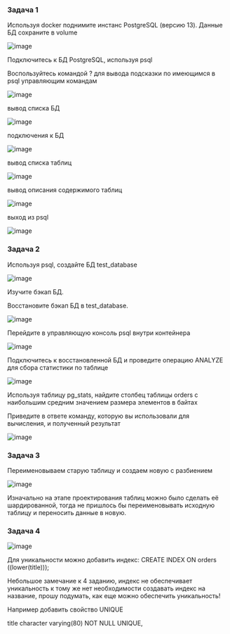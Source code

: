 ### Задача 1

Используя docker поднимите инстанс PostgreSQL (версию 13). Данные БД сохраните в volume

![image](https://github.com/inyushov/devops-netology/assets/127683348/c0d86be4-8662-4cb3-a453-78c80b706a96)

Подключитесь к БД PostgreSQL, используя psql

Воспользуйтесь командой \? для вывода подсказки по имеющимся в psql управляющим командам

![image](https://github.com/inyushov/devops-netology/assets/127683348/0808636e-18b9-495a-b31b-2f6e6e73a197)

вывод списка БД

![image](https://github.com/inyushov/devops-netology/assets/127683348/804a7cc5-3fea-4d1c-a62f-cb769dcc56dd)

подключения к БД

![image](https://github.com/inyushov/devops-netology/assets/127683348/ea56ff54-8065-4f4f-8b89-ab6ba77ad159)

вывод списка таблиц

![image](https://github.com/inyushov/devops-netology/assets/127683348/bdb5849a-ef77-4061-b334-308653548817)

вывод описания содержимого таблиц

![image](https://github.com/inyushov/devops-netology/assets/127683348/1819af83-dcab-465e-a2fa-b8b2fa9c5c1b)

выход из psql

![image](https://github.com/inyushov/devops-netology/assets/127683348/e21673b2-3887-461e-b7e0-9d178bebe0b1)

### Задача 2

Используя psql, создайте БД test_database

![image](https://github.com/inyushov/devops-netology/assets/127683348/c3303e6b-ff16-4c5a-a254-ba1dad462c56)

Изучите бэкап БД.

Восстановите бэкап БД в test_database.

![image](https://github.com/inyushov/devops-netology/assets/127683348/ed750353-ad42-4269-8119-bdf382af8417)

Перейдите в управляющую консоль psql внутри контейнера

![image](https://github.com/inyushov/devops-netology/assets/127683348/5651237d-3cb2-45ea-9821-8a9508af7e46)

Подключитесь к восстановленной БД и проведите операцию ANALYZE для сбора статистики по таблице

![image](https://github.com/inyushov/devops-netology/assets/127683348/d7ee2733-ba73-4d36-88d9-5833501296b4)

Используя таблицу pg_stats, найдите столбец таблицы orders с наибольшим средним значением размера элементов в байтах

Приведите в ответе команду, которую вы использовали для вычисления, и полученный результат

![image](https://github.com/inyushov/devops-netology/assets/127683348/4c7ab0ba-236d-49a0-ab44-34be5dedfa39)

### Задача 3

Переименовываем старую таблицу и создаем новую с разбиением

![image](https://github.com/inyushov/devops-netology/assets/127683348/a40520ca-8e04-4d40-a0f3-2eac42f21fb4)

Изначально на этапе проектирования таблиц можно было сделать её шардированной, тогда не пришлось бы переименовывать исходную таблицу и переносить данные в новую.

### Задача 4

![image](https://github.com/inyushov/devops-netology/assets/127683348/37e664bf-8320-4be8-bde7-ac5f0a727e1f)

Для уникальности можно добавить индекс: CREATE INDEX ON orders ((lower(title)));


Небольшое замечание к 4 заданию, индекс не обеспечивает уникальность к тому же нет необходимости создавать индекс на название, прошу подумать, как еще можно обеспечить уникальность!

Например добавить свойство UNIQUE

title character varying(80) NOT NULL UNIQUE,





